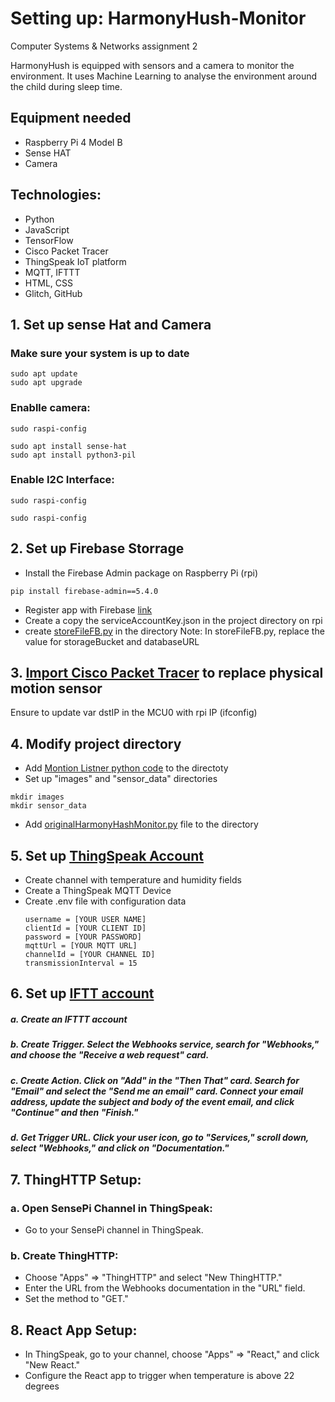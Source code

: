 # Setting up: HarmonyHush-Monitor 
Computer Systems &amp; Networks assignment 2

<p>HarmonyHush is equipped with sensors and a camera to monitor the environment. It uses Machine Learning to analyse the environment around the child during sleep time.</p>

## Equipment needed
- Raspberry Pi 4 Model B
- Sense HAT
- Camera

## Technologies:
- Python
- JavaScript
- TensorFlow
- Cisco Packet Tracer
- ThingSpeak IoT platform
- MQTT, IFTTT
- HTML, CSS
- Glitch, GitHub

## 1. Set up sense Hat and Camera
### Make sure your system is up to date 
```
sudo apt update
sudo apt upgrade
```

### Enablle camera:
```
sudo raspi-config

sudo apt install sense-hat
sudo apt install python3-pil
```
### Enable I2C Interface:
```
sudo raspi-config

sudo raspi-config
```

## 2. Set up Firebase Storrage

- Install the Firebase Admin package on Raspberry Pi (rpi)
```
pip install firebase-admin==5.4.0
```
- Register app with Firebase [link](https://firebase.google.com/docs/web/setup)
- Create a copy the serviceAccountKey.json in the project directory on rpi
- create [storeFileFB.py](https://github.com/Ruslan-Zhabskyi/HarmonyHush-Monitor/blob/main/storeFileFB.py) in the directory
Note: In storeFileFB.py, replace the value for storageBucket and databaseURL

## 3. [Import Cisco Packet Tracer](https://github.com/Ruslan-Zhabskyi/HarmonyHush-Monitor/blob/main/motion_detector.pkt) to replace physical motion sensor
Ensure to update var dstIP in the MCU0 with rpi IP (ifconfig)

## 4. Modify project directory
- Add [Montion Listner python code](https://github.com/Ruslan-Zhabskyi/HarmonyHush-Monitor/blob/main/udpMotionListner.py) to the directoty
- Set up "images" and "sensor_data" directories
```
mkdir images
mkdir sensor_data
```
- Add [originalHarmonyHashMonitor.py](https://github.com/Ruslan-Zhabskyi/HarmonyHush-Monitor/blob/main/originalHarmonyHashMonitor.py) file to the directory

## 5. Set up [ThingSpeak Account](https://thingspeak.com/)
- Create channel with temperature and humidity fields
- Create a ThingSpeak MQTT Device
- Create .env file with configuration data
  ```
  username = [YOUR USER NAME]
  clientId = [YOUR CLIENT ID]
  password = [YOUR PASSWORD]
  mqttUrl = [YOUR MQTT URL]
  channelId = [YOUR CHANNEL ID]
  transmissionInterval = 15
  ```
 ## 6. Set up [IFTT account](https://ifttt.com/explore)
  ##### a. Create an IFTTT account
  ##### b. Create Trigger. Select the Webhooks service, search for "Webhooks," and choose the "Receive a web request" card.
  ##### c. Create Action. Click on "Add" in the "Then That" card. Search for "Email" and select the "Send me an email" card. Connect your email address, update the subject and body of the event email, and click "Continue" and then "Finish."
  ##### d. Get Trigger URL. Click your user icon, go to "Services," scroll down, select "Webhooks," and click on "Documentation."

## 7. ThingHTTP Setup:

### a. Open SensePi Channel in ThingSpeak:
- Go to your SensePi channel in ThingSpeak.

### b. Create ThingHTTP:
- Choose "Apps" => "ThingHTTP" and select "New ThingHTTP."
- Enter the URL from the Webhooks documentation in the "URL" field.
- Set the method to "GET."

## 8. React App Setup:
- In ThingSpeak, go to your channel, choose "Apps" => "React," and click "New React."
- Configure the React app to trigger when temperature is above 22 degrees


 


